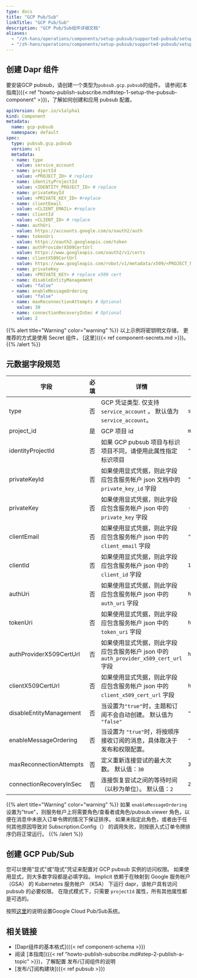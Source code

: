 ```yaml
---
type: docs
title: "GCP Pub/Sub"
linkTitle: "GCP Pub/Sub"
description: "GCP Pub/Sub组件详细文档"
aliases:
  - "/zh-hans/operations/components/setup-pubsub/supported-pubsub/setup-gcp/"
  - "/zh-hans/operations/components/setup-pubsub/supported-pubsub/setup-gcp-pubsub/"
---
```


## 创建 Dapr 组件

要安装GCP pubsub，请创建一个类型为`pubsub.gcp.pubsub`的组件。 请参阅[本指南]({{< ref "howto-publish-subscribe.md#step-1-setup-the-pubsub-component" >}})，了解如何创建和应用 pubsub 配置。

```yaml
apiVersion: dapr.io/v1alpha1
kind: Component
metadata:
  name: gcp-pubsub
  namespace: default
spec:
  type: pubsub.gcp.pubsub
  version: v1
  metadata:
  - name: type
    value: service_account
  - name: projectId
    value: <PROJECT_ID> # replace
  - name: identityProjectId
    value: <IDENTITY_PROJECT_ID> # replace
  - name: privateKeyId
    value: <PRIVATE_KEY_ID> #replace
  - name: clientEmail
    value: <CLIENT_EMAIL> #replace
  - name: clientId
    value: <CLIENT_ID> # replace
  - name: authUri
    value: https://accounts.google.com/o/oauth2/auth
  - name: tokenUri
    value: https://oauth2.googleapis.com/token
  - name: authProviderX509CertUrl
    value: https://www.googleapis.com/oauth2/v1/certs
  - name: clientX509CertUrl
    value: https://www.googleapis.com/robot/v1/metadata/x509/<PROJECT_NAME>.iam.gserviceaccount.com #replace PROJECT_NAME
  - name: privateKey
    value: <PRIVATE_KEY> # replace x509 cert
  - name: disableEntityManagement
    value: "false"
  - name: enableMessageOrdering
    value: "false"
  - name: maxReconnectionAttempts # Optional
    value: 30
  - name: connectionRecoveryInSec # Optional
    value: 2
```
{{% alert title="Warning" color="warning" %}}
以上示例将密钥明文存储， 更推荐的方式是使用 Secret 组件， [这里]({{< ref component-secrets.md >}})。
{{% /alert %}}

## 元数据字段规范

| 字段                      | 必填 | 详情                                                            | 示例                                                                                                       |
| ----------------------- |:--:| ------------------------------------------------------------- | -------------------------------------------------------------------------------------------------------- |
| type                    | 否  | GCP 凭证类型. 仅支持 `service_account` 。 默认值为 `service_account`。     | `service_account`                                                                                        |
| project_id              | 是  | GCP 项目 id                                                     | `myproject-123`                                                                                          |
| identityProjectId       | 否  | 如果 GCP pubsub 项目与标识项目不同，请使用此属性指定标识项目                          | `"myproject-123"`                                                                                        |
| privateKeyId            | 否  | 如果使用显式凭据，则此字段应包含服务帐户 json 文档中的 `private_key_id` 字段            | `"my-private-key"`                                                                                       |
| privateKey              | 否  | 如果使用显式凭据，则此字段应包含服务帐户 json 中的 `private_key` 字段                 | `-----BEGIN PRIVATE KEY-----MIIBVgIBADANBgkqhkiG9w0B`                                                    |
| clientEmail             | 否  | 如果使用显式凭据，则此字段应包含服务帐户 json 中的 `client_email` 字段                | `"myservice@myproject-123.iam.gserviceaccount.com"`                                                      |
| clientId                | 否  | 如果使用显式凭据，则此字段应包含服务帐户 json 中的 `client_id` 字段                   | `106234234234`                                                                                           |
| authUri                 | 否  | 如果使用显式凭据，则此字段应包含服务帐户 json 中的 `auth_uri` 字段                    | `https://accounts.google.com/o/oauth2/auth`                                                              |
| tokenUri                | 否  | 如果使用显式凭据，则此字段应包含服务帐户 json 中的 `token_uri` 字段                   | `https://oauth2.googleapis.com/token`                                                                    |
| authProviderX509CertUrl | 否  | 如果使用显式凭据，则此字段应包含服务帐户 json 中的 `auth_provider_x509_cert_url` 字段 | `https://www.googleapis.com/oauth2/v1/certs`                                                             |
| clientX509CertUrl       | 否  | 如果使用显式凭据，则此字段应包含服务帐户 json 中的 `client_x509_cert_url` 字段        | `https://www.googleapis.com/robot/v1/metadata/x509/myserviceaccount%40myproject.iam.gserviceaccount.com` |
| disableEntityManagement | 否  | 当设置为`"true"`时，主题和订阅不会自动创建。 默认值为 `"false"`                     | `"true"`, `"false"`                                                                                      |
| enableMessageOrdering   | 否  | 当设置为 `"true"`时，将按顺序接收订阅的消息，具体取决于发布和权限配置。                      | `"true"`, `"false"`                                                                                      |
| maxReconnectionAttempts | 否  | 定义重新连接尝试的最大次数。 默认值：`30`                                       | `30`                                                                                                     |
| connectionRecoveryInSec | 否  | 连接恢复尝试之间的等待时间（以秒为单位）。 默认值：`2`                                 | `2`                                                                                                      |

{{% alert title="Warning" color="warning" %}}
如果 `enableMessageOrdering` 设置为"true"，则服务帐户上将需要角色/查看者或角色/pubsub.viewer 角色，以便在消息中未嵌入订单令牌的情况下保证排序。 如果未指定此角色，或者由于任何其他原因导致对 Subscription.Config（） 的调用失败，则按嵌入式订单令牌排序仍将正常运行。
{{% /alert %}}

## 创建 GCP Pub/Sub
您可以使用"显式"或"隐式"凭证来配置对 GCP pubsub 实例的访问权限。 如果使用显式，则大多数字段都是必填字段。 Implicit 依赖于在映射到 Google 服务帐户 （GSA） 的 Kubernetes 服务帐户 （KSA） 下运行 dapr，该帐户具有访问 pubsub 的必要权限。 在隐式模式下，只需要 `projectId` 属性，所有其他属性都是可选的。

按照[这里](https://cloud.google.com/pubsub/docs/quickstart-console)的说明设置Google Cloud Pub/Sub系统。

## 相关链接
- [Dapr组件的基本格式]({{< ref component-schema >}})
- 阅读 [本指南]({{< ref "howto-publish-subscribe.md#step-2-publish-a-topic" >}})，了解配置 发布/订阅组件的说明
- [发布/订阅构建块]({{< ref pubsub >}})
